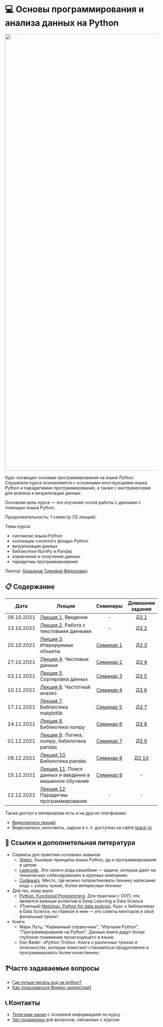 # 💻 Основы программирования и анализа данных на Python

<div align="center">
<img width="1440" alt="python" src="https://user-images.githubusercontent.com/28728575/147373436-a509b080-61c4-48f1-8998-de8987df534b.png">
</div>

Курс посвящен основам программирования на языке Python. Слушатели курса познакомятся с основными конструкциями языка Python и парадигмами программирования, а также с инструментами для анализа и визуализации данных.

Основная цель курса — это изучение основ работы с данными с помощью языка Python.

Продолжительность: 1 семестр (12 лекций).

Темы курса:
* синтаксис языка Python
* коллекции «золотого фонда» Python
* визуализация данных
* библиотеки NumPy и Pandas
* извлечение и получение данных
* парадигмы программирования

Лектор: [Хирьянов Тимофей Фёдорович
](https://teach-in.ru/lecturer/hiryanov-tf)

## 📋 Содержание

|Дата| Лекции | Семинары | Домашнии задания
|:----:|----|:----:|:----:|
| 06.10.2021 | [Лекция 1](./lectures/%D0%9B%D0%B5%D0%BA%D1%86%D0%B8%D1%8F_1_%D0%92%D0%B2%D0%BE%D0%B4%D0%BD%D0%B0%D1%8F_%D0%BB%D0%B5%D0%BA%D1%86%D0%B8%D1%8F.ipynb). Введение| - | [ДЗ 1](https://contest.yandex.ru/contest/29359/problems/) |
| 13.10.2021 | [Лекция 2](./lectures/%D0%9B%D0%B5%D0%BA%D1%86%D0%B8%D1%8F_2_%D0%A2%D0%B5%D0%BA%D1%81%D1%82%D0%BE%D0%B2%D1%8B%D0%B5_%D0%B4%D0%B0%D0%BD%D0%BD%D1%8B%D0%B5.ipynb). Работа с текстовыми данными| - | [ДЗ 2](./lectures/%D0%9B%D0%B5%D0%BA%D1%86%D0%B8%D1%8F_2_%D0%A2%D0%B5%D0%BA%D1%81%D1%82%D0%BE%D0%B2%D1%8B%D0%B5_%D0%B4%D0%B0%D0%BD%D0%BD%D1%8B%D0%B5.ipynb) |
| 20.10.2021 | [Лекция 3](./lectures/%D0%9B%D0%B5%D0%BA%D1%86%D0%B8%D1%8F_3_%D0%98%D1%82%D0%B5%D1%80%D0%B8%D1%80%D1%83%D0%B5%D0%BC%D1%8B%D0%B5_%D0%BE%D0%B1%D1%8A%D0%B5%D0%BA%D1%82%D1%8B.ipynb). Итерируемые объекты| [Семинар 1](./seminars/Seminar_№1.ipynb) | [ДЗ 3](https://contest.yandex.ru/contest/28635/problems/)|
| 27.10.2021 | [Лекция 4](./lectures/%D0%9B%D0%B5%D0%BA%D1%86%D0%B8%D1%8F_4_%D0%A7%D0%B8%D1%81%D0%BB%D0%BE%D0%B2%D1%8B%D0%B5_%D0%B4%D0%B0%D0%BD%D0%BD%D1%8B%D0%B5.ipynb). Числовые данные| [Семинар 2](./seminars/Seminar_№2.ipynb) | [ДЗ 4](https://contest.yandex.ru/contest/28624/standings)|
| 03.11.2021 | [Лекция 5](./lectures/%D0%9B%D0%B5%D0%BA%D1%86%D0%B8%D1%8F_5_%D0%A1%D0%BE%D1%80%D1%82%D0%B8%D1%80%D0%BE%D0%B2%D0%BA%D0%B0_%D0%B4%D0%B0%D0%BD%D0%BD%D1%8B%D1%85.ipynb). Сортировка данных| [Семинар 3](./seminars/Seminar_№3.ipynb) | [ДЗ 5](https://contest.yandex.ru/contest/28636/problems)|
| 10.11.2021 | [Лекция 6](./lectures/%D0%9B%D0%B5%D0%BA%D1%86%D0%B8%D1%8F_6_%D0%A7%D0%B0%D1%81%D1%82%D0%BE%D1%82%D0%BD%D1%8B%D0%B9_%D0%B0%D0%BD%D0%B0%D0%BB%D0%B8%D0%B7.ipynb). Частотный анализ| [Семинар 4](./seminars/Seminar_№4.ipynb) | [ДЗ 6](https://contest.yandex.ru/contest/28679/problems/)|
| 17.11.2021 | [Лекция 7](./lectures/%D0%9B%D0%B5%D0%BA%D1%86%D0%B8%D1%8F_7_Matplotlib.ipynb). Библиотека matplotlib| [Семинар 5](./seminars/Seminar_№5.ipynb) | [ДЗ 7](https://contest.yandex.ru/contest/28950/problems/)|
| 24.11.2021 | [Лекция 8](./lectures/%D0%9B%D0%B5%D0%BA%D1%86%D0%B8%D1%8F_8_NumPy.ipynb). Библиотека numpy| [Семинар 6](./seminars/Seminar_№6.ipynb) | [ДЗ 8](https://contest.yandex.ru/contest/28878/problems/)|
| 01.12.2021 | [Лекция 9](./lectures/%D0%9B%D0%B5%D0%BA%D1%86%D0%B8%D1%8F_9_%D0%9B%D0%BE%D0%B3%D0%B8%D0%BA%D0%B0_%D0%91%D0%B8%D0%B1%D0%BB%D0%B8%D0%BE%D1%82%D0%B5%D0%BA%D0%B8_Pandas_%D0%B8_NumPy.ipynb). Логика, numpy, бибилотека pandas| [Семинар 7](./seminars/Seminar_№7.ipynb) | [ДЗ 9](https://contest.yandex.ru/contest/32536/problems/)|
| 08.12.2021 | [Лекция 10](./lectures/%D0%9B%D0%B5%D0%BA%D1%86%D0%B8%D1%8F_10_Pandas.ipynb). Бибилотека pandas| [Семинар 8](./seminars/Seminar_№8.ipynb) | [ДЗ 10](https://contest.yandex.ru/contest/33383/problems/)|
| 15.12.2021 | [Лекция 11](./lectures/%D0%9B%D0%B5%D0%BA%D1%86%D0%B8%D1%8F_11_%D0%9F%D0%BE%D0%B8%D1%81%D0%BA_%D0%B4%D0%B0%D0%BD%D0%BD%D1%8B%D1%85_%D0%B8_%D0%BC%D0%B0%D1%88%D0%B8%D0%BD%D0%BD%D0%BE%D0%B5_%D0%BE%D0%B1%D1%83%D1%87%D0%B5%D0%BD%D0%B8%D0%B5.ipynb). Поиск данных и введение в машинное обучение| [Семинар 9](./seminars/Seminar_№9.ipynb) |  - |
| 22.12.2021 | [Лекция 12](./lectures/%D0%9B%D0%B5%D0%BA%D1%86%D0%B8%D1%8F_12_%D0%9F%D0%B0%D1%80%D0%B0%D0%B4%D0%B8%D0%B3%D0%BC%D1%8B_%D0%BF%D1%80%D0%BE%D0%B3%D1%80%D0%B0%D0%BC%D0%BC%D0%B8%D1%80%D0%BE%D0%B2%D0%B0%D0%BD%D0%B8%D1%8F.ipynb). Парадигмы программирования | - | - |

Также доступ к метериалам есть и на других платформах

* [Видеозаписи лекций](https://www.youtube.com/watch?v=kxjr9OcxvlM&list=PLcsjsqLLSfNCB0yQMHoGsVFx2axpqjlSR)
* Видеозаписи, конспекты, задачи и т. п. доступны на сайте [teach-in](https://teach-in.ru/course/python-programming-and-data-analysis-basics/lecture) 

## 📝 Ссылки и дополнительная литература

* Сервисы для практики основных навыков
	- [Stepic](https://stepik.org/course/512/). Базовые принципы языка Python, да и программирования в целом
	- [Leetcode](https://leetcode.com/duneholy/). Это своего рода решебник — задачи, которые дают на технических собеседованиях в крупных компаниях
	- [Codewars](https://www.codewars.com/users/Duneholy). Место, где можно попрактиковать технику написания кода + узнать чужие, более интересные техники
* Для тех, кому мало 
	- [Python. Functional Programming](https://stepik.org/course/2057/promo). Для практики с ООП, что является важным аспектом в Deep Learning и Data Science
	- (Платный) [Netology. Python for data analysis](https://netology.ru/programs/python-for-analytics). Курс о библиотеках в Data Science, но главное в нем — это советы менторов и свой финальный проект
* Книги
	- Марк Лутц: "Карманный справочник", "Изучаем Python", "Программирование на Python". Данные книги дадут более глубокое понимание происходящего в языке.
	- Dan Bader: «Python Tricks». Книга о различных трюках и полезностях, которые помогают становиться продуктивнее и программировать более качественно.

## ❓Часто задаваемые вопросы

* [Где лучше писать код на python?](./instructions/IDE-review.md)
* [Как пользоваться Яндекс-контестом?](./instructions/yandex_contest.md)

## 📞 Контакты
* [Телеграм-канал](https://t.me/pythonmsu ) с основной информацией по курсу
* [Чат-поддержка](https://t.me/msupython) для вопросов, связанных с курсом
